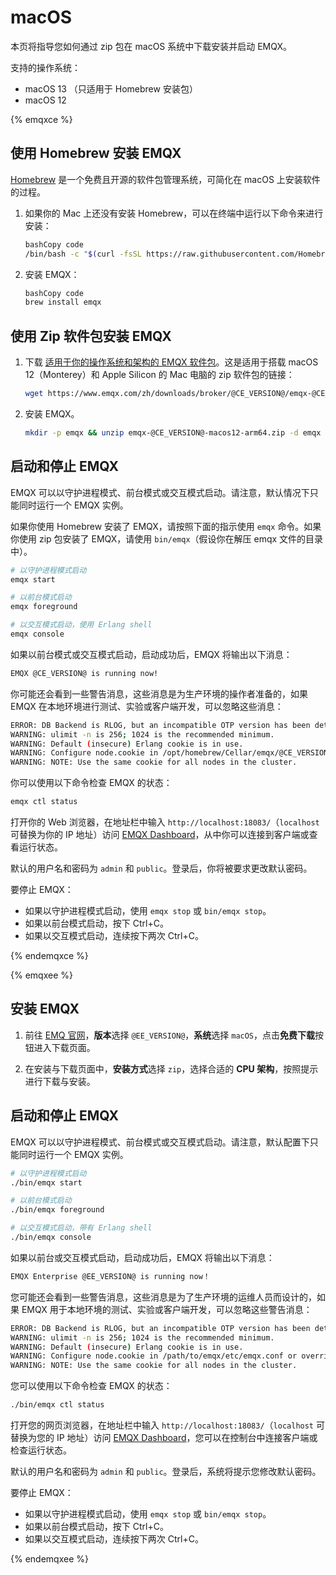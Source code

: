# macOS

本页将指导您如何通过 zip 包在 macOS 系统中下载安装并启动 EMQX。

支持的操作系统：

- macOS 13 （只适用于 Homebrew 安装包）
- macOS 12

{% emqxce %}

## 使用 Homebrew 安装 EMQX

[Homebrew](https://brew.sh/) 是一个免费且开源的软件包管理系统，可简化在 macOS 上安装软件的过程。

1. 如果你的 Mac 上还没有安装 Homebrew，可以在终端中运行以下命令来进行安装：

   ```bash
   bashCopy code
   /bin/bash -c "$(curl -fsSL https://raw.githubusercontent.com/Homebrew/install/HEAD/install.sh)"
   ```

2. 安装 EMQX：

   ```bash
   bashCopy code
   brew install emqx
   ```

## 使用 Zip 软件包安装 EMQX

1. 下载 [适用于你的操作系统和架构的 EMQX 软件包](https://www.emqx.io/downloads?os=macOS)。这是适用于搭载 macOS 12（Monterey）和 Apple Silicon 的 Mac 电脑的 zip 软件包的链接：

   ```bash
   wget https://www.emqx.com/zh/downloads/broker/@CE_VERSION@/emqx-@CE_VERSION@-macos12-arm64.zi
   ```

2. 安装 EMQX。

   ```bash
   mkdir -p emqx && unzip emqx-@CE_VERSION@-macos12-arm64.zip -d emqx
   ```

## 启动和停止 EMQX

EMQX 可以以守护进程模式、前台模式或交互模式启动。请注意，默认情况下只能同时运行一个 EMQX 实例。

如果你使用 Homebrew 安装了 EMQX，请按照下面的指示使用 `emqx` 命令。如果你使用 zip 包安装了 EMQX，请使用 `bin/emqx`（假设你在解压 emqx 文件的目录中）。

```bash
# 以守护进程模式启动
emqx start

# 以前台模式启动
emqx foreground

# 以交互模式启动，使用 Erlang shell
emqx console
```

如果以前台模式或交互模式启动，启动成功后，EMQX 将输出以下消息：

```bash
EMQX @CE_VERSION@ is running now!
```

你可能还会看到一些警告消息，这些消息是为生产环境的操作者准备的，如果 EMQX 在本地环境进行测试、实验或客户端开发，可以忽略这些消息：

```bash
ERROR: DB Backend is RLOG, but an incompatible OTP version has been detected. Falling back to using Mnesia DB backend.
WARNING: ulimit -n is 256; 1024 is the recommended minimum.
WARNING: Default (insecure) Erlang cookie is in use.
WARNING: Configure node.cookie in /opt/homebrew/Cellar/emqx/@CE_VERSION@/etc/emqx.conf or override from environment variable EMQX_NODE__COOKIE
WARNING: NOTE: Use the same cookie for all nodes in the cluster.
```

你可以使用以下命令检查 EMQX 的状态：

```bash
emqx ctl status
```

打开你的 Web 浏览器，在地址栏中输入 `http://localhost:18083/`（`localhost` 可替换为你的 IP 地址）访问 [EMQX Dashboard](../dashboard/introduction.md)，从中你可以连接到客户端或查看运行状态。

默认的用户名和密码为 `admin` 和 `public`。登录后，你将被要求更改默认密码。

要停止 EMQX：

- 如果以守护进程模式启动，使用 `emqx stop` 或 `bin/emqx stop`。
- 如果以前台模式启动，按下 Ctrl+C。
- 如果以交互模式启动，连续按下两次 Ctrl+C。

{% endemqxce %}

{% emqxee %}

## 安装 EMQX

1. 前往 [EMQ 官网](https://www.emqx.com/zh/try?product=enterprise&currentVersion=@EE_VERSION@&currentOS=macOS=currentOS=macOS12&utm_source=docs.emqx.com&utm_medium=referral&utm_campaign=enterprise-docs-install-to-try-enterprise)，**版本**选择 `@EE_VERSION@`，**系统**选择 `macOS`，点击**免费下载**按钮进入下载页面。

2. 在安装与下载页面中，**安装方式**选择 `zip`，选择合适的 **CPU 架构**，按照提示进行下载与安装。

## 启动和停止 EMQX

EMQX 可以以守护进程模式、前台模式或交互模式启动。请注意，默认配置下只能同时运行一个 EMQX 实例。

```bash
# 以守护进程模式启动
./bin/emqx start

# 以前台模式启动
./bin/emqx foreground

# 以交互模式启动，带有 Erlang shell
./bin/emqx console
```

如果以前台或交互模式启动，启动成功后，EMQX 将输出以下消息：

```bash
EMQX Enterprise @EE_VERSION@ is running now！
```

您可能还会看到一些警告消息，这些消息是为了生产环境的运维人员而设计的，如果 EMQX 用于本地环境的测试、实验或客户端开发，可以忽略这些警告消息：

```bash
ERROR: DB Backend is RLOG, but an incompatible OTP version has been detected. Falling back to using Mnesia DB backend.
WARNING: ulimit -n is 256; 1024 is the recommended minimum.
WARNING: Default (insecure) Erlang cookie is in use.
WARNING: Configure node.cookie in /path/to/emqx/etc/emqx.conf or override from environment variable EMQX_NODE__COOKIE
WARNING: NOTE: Use the same cookie for all nodes in the cluster.
```

您可以使用以下命令检查 EMQX 的状态：

```bash
./bin/emqx ctl status
```

打开您的网页浏览器，在地址栏中输入 `http://localhost:18083/`（`localhost` 可替换为您的 IP 地址）访问 [EMQX Dashboard](../dashboard/introduction.md)，您可以在控制台中连接客户端或检查运行状态。

默认的用户名和密码为 `admin` 和 `public`。登录后，系统将提示您修改默认密码。

要停止 EMQX：

- 如果以守护进程模式启动，使用 `emqx stop` 或 `bin/emqx stop`。
- 如果以前台模式启动，按下 Ctrl+C。
- 如果以交互模式启动，连续按下两次 Ctrl+C。

{% endemqxee %}
